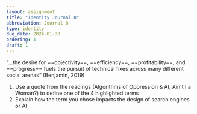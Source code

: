 ```yaml
---
layout: assignment
title: "Identity Journal 8"
abbreviation: Journal 8
type: identity
due_date: 2024-01-30
ordering: 1
draft: 1
---
```


“...the desire for ==objectivity==, ==efficiency==, ==profitability==, and ==progress== fuels the pursuit of technical fixes across many different social arenas” (Benjamin, 2019)

1. Use a quote from the readings (Algorithms of Oppression & AI, Ain't I a Woman?) to define one of the 4 highlighted terms
1. Explain how the term you chose impacts the design of search engines or AI

